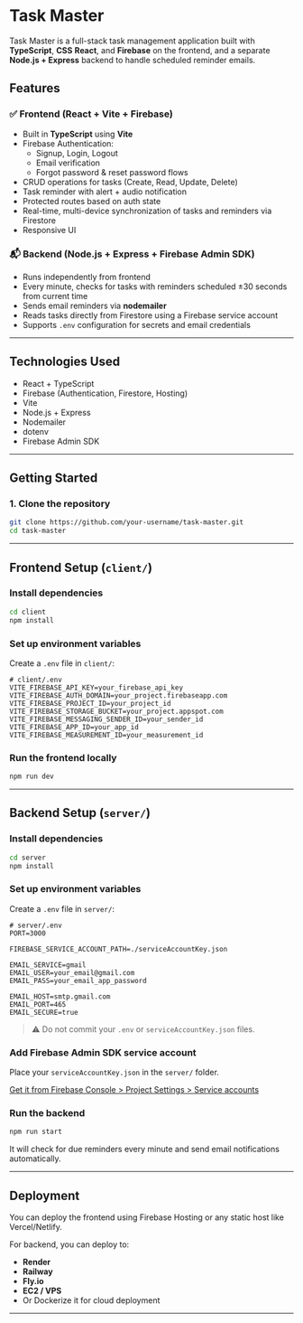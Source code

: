 # Task Master

Task Master is a full-stack task management application built with **TypeScript**, **CSS** **React**, and **Firebase** on the frontend, and a separate **Node.js + Express** backend to handle scheduled reminder emails.

## Features

### ✅ Frontend (React + Vite + Firebase)
- Built in **TypeScript** using **Vite**
- Firebase Authentication:
  - Signup, Login, Logout
  - Email verification
  - Forgot password & reset password flows
- CRUD operations for tasks (Create, Read, Update, Delete)
- Task reminder with alert + audio notification
- Protected routes based on auth state
- Real-time, multi-device synchronization of tasks and reminders via Firestore
- Responsive UI

### 📬 Backend (Node.js + Express + Firebase Admin SDK)
- Runs independently from frontend
- Every minute, checks for tasks with reminders scheduled ±30 seconds from current time
- Sends email reminders via **nodemailer**
- Reads tasks directly from Firestore using a Firebase service account
- Supports `.env` configuration for secrets and email credentials

---

## Technologies Used

- React + TypeScript
- Firebase (Authentication, Firestore, Hosting)
- Vite
- Node.js + Express
- Nodemailer
- dotenv
- Firebase Admin SDK

---

## Getting Started

### 1. Clone the repository

```bash
git clone https://github.com/your-username/task-master.git
cd task-master
```

---

## Frontend Setup (`client/`)

### Install dependencies

```bash
cd client
npm install
```

### Set up environment variables

Create a `.env` file in `client/`:

```env
# client/.env
VITE_FIREBASE_API_KEY=your_firebase_api_key
VITE_FIREBASE_AUTH_DOMAIN=your_project.firebaseapp.com
VITE_FIREBASE_PROJECT_ID=your_project_id
VITE_FIREBASE_STORAGE_BUCKET=your_project.appspot.com
VITE_FIREBASE_MESSAGING_SENDER_ID=your_sender_id
VITE_FIREBASE_APP_ID=your_app_id
VITE_FIREBASE_MEASUREMENT_ID=your_measurement_id
```

### Run the frontend locally

```bash
npm run dev
```

---

## Backend Setup (`server/`)

### Install dependencies

```bash
cd server
npm install
```

### Set up environment variables

Create a `.env` file in `server/`:

```env
# server/.env
PORT=3000

FIREBASE_SERVICE_ACCOUNT_PATH=./serviceAccountKey.json

EMAIL_SERVICE=gmail
EMAIL_USER=your_email@gmail.com
EMAIL_PASS=your_email_app_password

EMAIL_HOST=smtp.gmail.com
EMAIL_PORT=465
EMAIL_SECURE=true
```

> ⚠️ Do not commit your `.env` or `serviceAccountKey.json` files.

### Add Firebase Admin SDK service account

Place your `serviceAccountKey.json` in the `server/` folder.

[Get it from Firebase Console > Project Settings > Service accounts](https://console.firebase.google.com/)

### Run the backend

```bash
npm run start
```

It will check for due reminders every minute and send email notifications automatically.

---

## Deployment

You can deploy the frontend using Firebase Hosting or any static host like Vercel/Netlify.

For backend, you can deploy to:

* **Render**
* **Railway**
* **Fly.io**
* **EC2 / VPS**
* Or Dockerize it for cloud deployment

---


